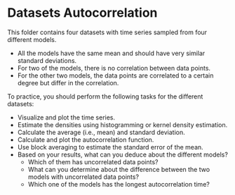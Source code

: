 # Datasets Autocorrelation 

This folder contains four datasets with time series sampled from four different models. 
- All the models have the same mean and should have very similar standard deviations.
- For two of the models, there is no correlation between data points.
- For the other two models, the data points are correlated to a certain degree but differ in the correlation.

To practice, you should perform the following tasks for the different datasets:
- Visualize and plot the time series.
- Estimate the densities using histogramming or kernel density estimation.
- Calculate the average (i.e., mean) and standard deviation. 
- Calculate and plot the autocorrelation function.
- Use block averaging to estimate the standard error of the mean.
- Based on your results, what can you deduce about the different models?
  - Which of them has uncorrelated data points?
  - What can you determine about the difference between the two models with uncorrelated data points?
  - Which one of the models has the longest autocorrelation time?
 
    
